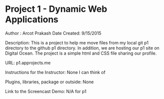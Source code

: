 # Project 1 - Dynamic Web Applications

Author : Arcot Prakash
Date Created: 9/15/2015

Description: This is a project to help me move files from my local git p1 directory to the github p1 
directory.  In addition, we are hosting our p1 site on Digital Ocean.  The project is a simple html and 
CSS file sharing our profile.

URL: p1.approjects.me

Instructions for the Instructor: None I can think of

Plugins, libraries, package or outside: None

Link to the Screencast Demo: N/A for p1

